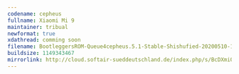 ```yaml
---
codename: cepheus
fullname: Xiaomi Mi 9
maintainer: tribual
newformat: true
xdathread: comming soon
filename: BootleggersROM-Queue4cepheus.5.1-Stable-Shishufied-20200510-105819.zip
buildsize: 1149343467
mirrorlink: http://cloud.softair-sueddeutschland.de/index.php/s/BcDXmiQHXomYiQ8
---
```

